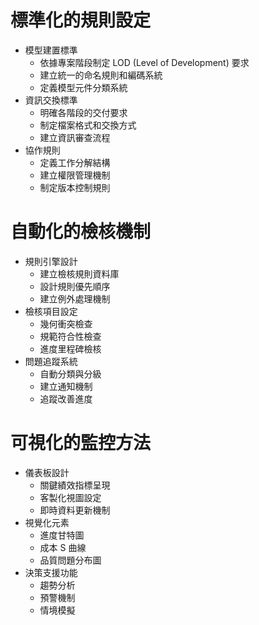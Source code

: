 # 標準化的規則設定
- 模型建置標準
	- 依據專案階段制定 LOD (Level of Development) 要求
	- 建立統一的命名規則和編碼系統
	- 定義模型元件分類系統
- 資訊交換標準
    - 明確各階段的交付要求
    - 制定檔案格式和交換方式
    - 建立資訊審查流程
- 協作規則
    - 定義工作分解結構
    - 建立權限管理機制
    - 制定版本控制規則
# 自動化的檢核機制
- 規則引擎設計
    - 建立檢核規則資料庫
    - 設計規則優先順序
    - 建立例外處理機制
- 檢核項目設定
    - 幾何衝突檢查
    - 規範符合性檢查
    - 進度里程碑檢核
- 問題追蹤系統
    - 自動分類與分級
    - 建立通知機制
    - 追蹤改善進度

# 可視化的監控方法
- 儀表板設計
    - 關鍵績效指標呈現
    - 客製化視圖設定
    - 即時資料更新機制
- 視覺化元素
    - 進度甘特圖
    - 成本 S 曲線
    - 品質問題分布圖
- 決策支援功能
    - 趨勢分析
    - 預警機制
    - 情境模擬
